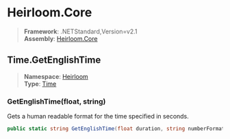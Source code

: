 # Heirloom.Core

> **Framework**: .NETStandard,Version=v2.1  
> **Assembly**: [Heirloom.Core][0]  

## Time.GetEnglishTime

> **Namespace**: [Heirloom][0]  
> **Type**: [Time][1]  

### GetEnglishTime(float, string)

Gets a human readable format for the time specified in seconds.

```cs
public static string GetEnglishTime(float duration, string numberFormat = "0.0")
```

[0]: ../../../Heirloom.Core.md
[1]: ../Time.md
